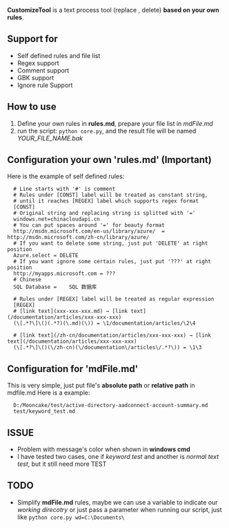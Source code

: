 **CustomizeTool** is a text process tool (replace , delete) **based on your own rules**.

## Support for
+ Self defined rules and file list
+ Regex support
+ Comment support
+ GBK support
+ Ignore rule Support

## How to use
1. Define your own rules in **rules.md**, prepare your file list in *mdFile.md*
2. run the script: `python core.py`, and the result file will be named *YOUR_FILE_NAME.bak*

## Configuration your own 'rules.md' (Important)
Here is the example of self defined rules:
```
  # Line starts with '#' is comment
  # Rules under [CONST] label will be treated as constant string,
  # until it reaches [REGEX] label which supports regex format
  [CONST]
  # Original string and replacing string is splitted with '='
  windows.net=chinacloudapi.cn
  # You can put spaces around '=' for beauty format
  http://msdn.microsoft.com/en-us/library/azure/  =  http://msdn.microsoft.com/zh-cn/library/azure/
  # If you want to delete some string, just put 'DELETE' at right position
  Azure.select = DELETE
  # If you want ignore some certain rules, just put '???' at right position
  http://myapps.microsoft.com = ???
  # Chinese
  SQL Database = 	SQL 数据库
  
  # Rules under [REGEX] label will be treated as regular expression
  [REGEX]
  # [link text](xxx-xxx-xxx.md) → [link text](/documentation/articles/xxx-xxx-xxx)
  (\[.*?\]\()(.*?)(\.md)(\)) = \1/documentation/articles/\2\4
  
  # [link text](/zh-cn/documentation/articles/xxx-xxx-xxx) → [link text](/documentation/articles/xxx-xxx-xxx)
  (\[.*?\]\()(\/zh-cn)(\/documentation\/articles\/.*?\)) = \1\3
```
## Configuration for 'mdFile.md'
This is very simple, just put file's **absolute path** or **relative path** in mdfile.md
Here is a example:
```
  D:/Mooncake/test/active-directory-aadconnect-account-summary.md
  test/keyword_test.md
```
## ISSUE
+ Problem with message's color when shown in **windows cmd**
+ I have tested two cases, one if *keyword test* and another is *normal text test*, but it still need more TEST

## TODO
+ Simplify **mdFile.md** rules, maybe we can use a variable to indicate our *working direcotry* or just pass a parameter
when running our script, just like `python core.py wd=C:\Documents\`
